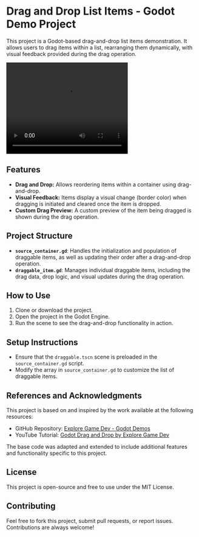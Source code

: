 # Drag and Drop List Items - Godot Demo Project

This project is a Godot-based drag-and-drop list items demonstration. It allows users to drag items within a list, rearranging them dynamically, with visual feedback provided during the drag operation.

<video src="./demo_recording.mp4" width="320" height="240" controls></video>


## Features

- **Drag and Drop:** Allows reordering items within a container using drag-and-drop.
- **Visual Feedback:** Items display a visual change (border color) when dragging is initiated and cleared once the item is dropped.
- **Custom Drag Preview:** A custom preview of the item being dragged is shown during the drag operation.

## Project Structure

- **`source_container.gd`**: Handles the initialization and population of draggable items, as well as updating their order after a drag-and-drop operation.
- **`draggable_item.gd`**: Manages individual draggable items, including the drag data, drop logic, and visual updates during the drag operation.

## How to Use

1. Clone or download the project.
2. Open the project in the Godot Engine.
3. Run the scene to see the drag-and-drop functionality in action.

## Setup Instructions

- Ensure that the `draggable.tscn` scene is preloaded in the `source_container.gd` script.
- Modify the array in `source_container.gd` to customize the list of draggable items.

## References and Acknowledgments

This project is based on and inspired by the work available at the following resources:

- GitHub Repository: [Explore Game Dev - Godot Demos](https://github.com/exploregamedev/Godot-demos)
- YouTube Tutorial: [Godot Drag and Drop by Explore Game Dev](https://www.youtube.com/watch?v=cNvzGKCkNXg)

The base code was adapted and extended to include additional features and functionality specific to this project.

## License

This project is open-source and free to use under the MIT License. 

## Contributing

Feel free to fork this project, submit pull requests, or report issues. Contributions are always welcome!
